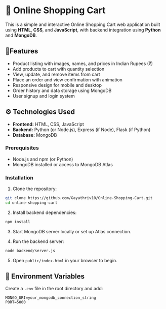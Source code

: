 # 🛒 Online Shopping Cart

This is a simple and interactive Online Shopping Cart web application built using **HTML**, **CSS**, and **JavaScript**, with backend integration using **Python** and **MongoDB**.

## 📌Features

-  Product listing with images, names, and prices in Indian Rupees (₹)
-  Add products to cart with quantity selection
-  View, update, and remove items from cart
-  Place an order and view confirmation with animation
-  Responsive design for mobile and desktop
-  Order history and data storage using MongoDB
-  User signup and login system

## ⚙️ Technologies Used

- **Frontend:** HTML, CSS, JavaScript
- **Backend:** Python (or Node.js), Express (if Node), Flask (if Python)
- **Database:** MongoDB


### Prerequisites

- Node.js and npm (or Python)
- MongoDB installed or access to MongoDB Atlas

### Installation

1. Clone the repository:

```bash
git clone https://github.com/Gayathriv10/Online-Shopping-Cart.git
cd online-shopping-cart
```

2. Install backend dependencies:

```bash
npm install        
```

3. Start MongoDB server locally or set up Atlas connection.

4. Run the backend server:

```bash
node backend/server.js  
```

5. Open `public/index.html` in your browser to begin.

## 🔑 Environment Variables

Create a `.env` file in the root directory and add:

```
MONGO_URI=your_mongodb_connection_string
PORT=5000
```
